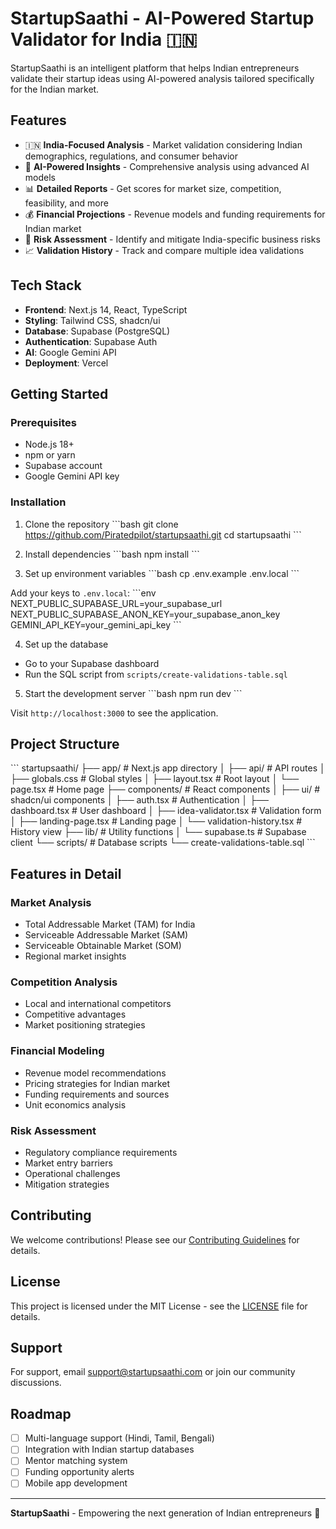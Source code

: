 # StartupSaathi - AI-Powered Startup Validator for India 🇮🇳

StartupSaathi is an intelligent platform that helps Indian entrepreneurs validate their startup ideas using AI-powered analysis tailored specifically for the Indian market.

## Features

- 🇮🇳 **India-Focused Analysis** - Market validation considering Indian demographics, regulations, and consumer behavior
- 🤖 **AI-Powered Insights** - Comprehensive analysis using advanced AI models
- 📊 **Detailed Reports** - Get scores for market size, competition, feasibility, and more
- 💰 **Financial Projections** - Revenue models and funding requirements for Indian market
- 🎯 **Risk Assessment** - Identify and mitigate India-specific business risks
- 📈 **Validation History** - Track and compare multiple idea validations

## Tech Stack

- **Frontend**: Next.js 14, React, TypeScript
- **Styling**: Tailwind CSS, shadcn/ui
- **Database**: Supabase (PostgreSQL)
- **Authentication**: Supabase Auth
- **AI**: Google Gemini API
- **Deployment**: Vercel

## Getting Started

### Prerequisites

- Node.js 18+ 
- npm or yarn
- Supabase account
- Google Gemini API key

### Installation

1. Clone the repository
\`\`\`bash
git clone https://github.com/Piratedpilot/startupsaathi.git
cd startupsaathi
\`\`\`

2. Install dependencies
\`\`\`bash
npm install
\`\`\`

3. Set up environment variables
\`\`\`bash
cp .env.example .env.local
\`\`\`

Add your keys to `.env.local`:
\`\`\`env
NEXT_PUBLIC_SUPABASE_URL=your_supabase_url
NEXT_PUBLIC_SUPABASE_ANON_KEY=your_supabase_anon_key
GEMINI_API_KEY=your_gemini_api_key
\`\`\`

4. Set up the database
- Go to your Supabase dashboard
- Run the SQL script from `scripts/create-validations-table.sql`

5. Start the development server
\`\`\`bash
npm run dev
\`\`\`

Visit `http://localhost:3000` to see the application.

## Project Structure

\`\`\`
startupsaathi/
├── app/                    # Next.js app directory
│   ├── api/               # API routes
│   ├── globals.css        # Global styles
│   ├── layout.tsx         # Root layout
│   └── page.tsx          # Home page
├── components/            # React components
│   ├── ui/               # shadcn/ui components
│   ├── auth.tsx          # Authentication
│   ├── dashboard.tsx     # User dashboard
│   ├── idea-validator.tsx # Validation form
│   ├── landing-page.tsx  # Landing page
│   └── validation-history.tsx # History view
├── lib/                  # Utility functions
│   └── supabase.ts      # Supabase client
└── scripts/             # Database scripts
    └── create-validations-table.sql
\`\`\`

## Features in Detail

### Market Analysis
- Total Addressable Market (TAM) for India
- Serviceable Addressable Market (SAM)
- Serviceable Obtainable Market (SOM)
- Regional market insights

### Competition Analysis
- Local and international competitors
- Competitive advantages
- Market positioning strategies

### Financial Modeling
- Revenue model recommendations
- Pricing strategies for Indian market
- Funding requirements and sources
- Unit economics analysis

### Risk Assessment
- Regulatory compliance requirements
- Market entry barriers
- Operational challenges
- Mitigation strategies

## Contributing

We welcome contributions! Please see our [Contributing Guidelines](CONTRIBUTING.md) for details.

## License

This project is licensed under the MIT License - see the [LICENSE](LICENSE) file for details.

## Support

For support, email support@startupsaathi.com or join our community discussions.

## Roadmap

- [ ] Multi-language support (Hindi, Tamil, Bengali)
- [ ] Integration with Indian startup databases
- [ ] Mentor matching system
- [ ] Funding opportunity alerts
- [ ] Mobile app development

---

**StartupSaathi** - Empowering the next generation of Indian entrepreneurs 🚀
